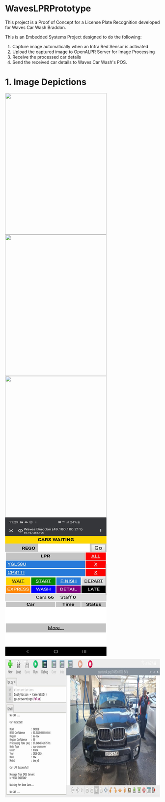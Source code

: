 # WavesLPRPrototype 

This project is a Proof of Concept for a License Plate Recognition developed for Waves Car Wash Braddon. 

This is an Embedded Systems Project designed to do the following:

1) Capture image automatically when an Infra Red Sensor is activated
2) Upload the captured image to OpenALPR Server for Image Processing
3) Receive the processed car details
4) Send the received car details to Waves Car Wash's POS. 

# 1. Image Depictions

<img align="left" width="330" height="460" src="/images/prototypeFV.jpg">  

<img align="left" width="330" height="460" src="/images/prototypeBV.jpg">  

<img align="left" width="330" height="460" src="/images/prototypeLEDs.jpg">  

<img align="left" width="330" height="460" src="/images/outputPOS.jpg">  

<img align="left" width="900" height="450" src="/images/outputPI.jpg">  

